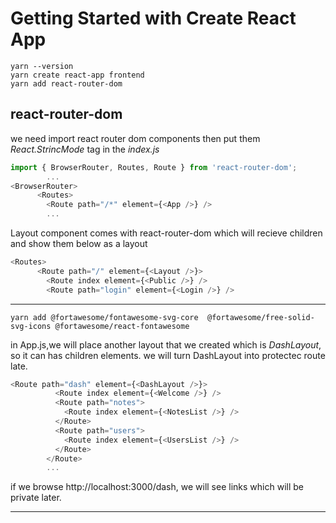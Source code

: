 # Getting Started with Create React App

```console
yarn --version
yarn create react-app frontend
yarn add react-router-dom
```

## react-router-dom

we need import react router dom components then put them _React.StrincMode_ tag in the _index.js_

```javascript
import { BrowserRouter, Routes, Route } from 'react-router-dom';
        ...
<BrowserRouter>
      <Routes>
        <Route path="/*" element={<App />} />
        ...
```

Layout component comes with react-router-dom which will recieve children and show them below as a layout

```javascript
<Routes>
      <Route path="/" element={<Layout />}>
        <Route index element={<Public />} />
        <Route path="login" element={<Login />} />
```

---

```console
yarn add @fortawesome/fontawesome-svg-core  @fortawesome/free-solid-svg-icons @fortawesome/react-fontawesome
```

in App.js,we will place another layout that we created which is _DashLayout_, so it can has children elements. we will turn DashLayout into protectec route late.

```javascript
<Route path="dash" element={<DashLayout />}>
          <Route index element={<Welcome />} />
          <Route path="notes">
            <Route index element={<NotesList />} />
          </Route>
          <Route path="users">
            <Route index element={<UsersList />} />
          </Route>
        </Route>
        ...
```

if we browse http://localhost:3000/dash, we will see links which will be private later.

---
